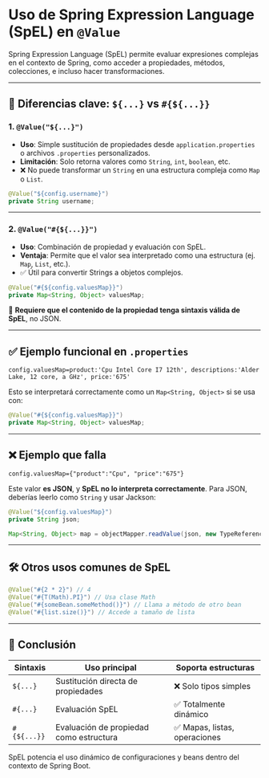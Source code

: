 # Uso de Spring Expression Language (SpEL) en `@Value`

Spring Expression Language (SpEL) permite evaluar expresiones complejas en el contexto de Spring, como acceder a propiedades, métodos, colecciones, e incluso hacer transformaciones.

---

## 🧩 Diferencias clave: `${...}` vs `#{${...}}`

### 1. `@Value("${...}")`
- **Uso**: Simple sustitución de propiedades desde `application.properties` o archivos `.properties` personalizados.
- **Limitación**: Solo retorna valores como `String`, `int`, `boolean`, etc.
- ❌ No puede transformar un `String` en una estructura compleja como `Map` o `List`.

```java
@Value("${config.username}")
private String username;
```

---

### 2. `@Value("#{${...}}")`
- **Uso**: Combinación de propiedad y evaluación con SpEL.
- **Ventaja**: Permite que el valor sea interpretado como una estructura (ej. `Map`, `List`, etc.).
- ✅ Útil para convertir Strings a objetos complejos.

```java
@Value("#{${config.valuesMap}}")
private Map<String, Object> valuesMap;
```

📌 **Requiere que el contenido de la propiedad tenga sintaxis válida de SpEL**, no JSON.

---

## ✅ Ejemplo funcional en `.properties`

```properties
config.valuesMap=product:'Cpu Intel Core I7 12th', descriptions:'Alder Lake, 12 core, a GHz', price:'675'
```

Esto se interpretará correctamente como un `Map<String, Object>` si se usa con:

```java
@Value("#{${config.valuesMap}}")
private Map<String, Object> valuesMap;
```

---

## ❌ Ejemplo que falla

```properties
config.valuesMap={"product":"Cpu", "price":"675"}
```

Este valor **es JSON**, y **SpEL no lo interpreta correctamente**. Para JSON, deberías leerlo como `String` y usar Jackson:

```java
@Value("${config.valuesMap}")
private String json;
```

```java
Map<String, Object> map = objectMapper.readValue(json, new TypeReference<>() {});
```

---

## 🛠 Otros usos comunes de SpEL

```java
@Value("#{2 * 2}") // 4
@Value("#{T(Math).PI}") // Usa clase Math
@Value("#{someBean.someMethod()}") // Llama a método de otro bean
@Value("#{list.size()}") // Accede a tamaño de lista
```

---

## 📌 Conclusión

| Sintaxis           | Uso principal                    | Soporta estructuras |
|--------------------|----------------------------------|---------------------|
| `${...}`           | Sustitución directa de propiedades | ❌ Solo tipos simples |
| `#{...}`           | Evaluación SpEL                    | ✅ Totalmente dinámico |
| `#{${...}}`        | Evaluación de propiedad como estructura | ✅ Mapas, listas, operaciones |

SpEL potencia el uso dinámico de configuraciones y beans dentro del contexto de Spring Boot.
